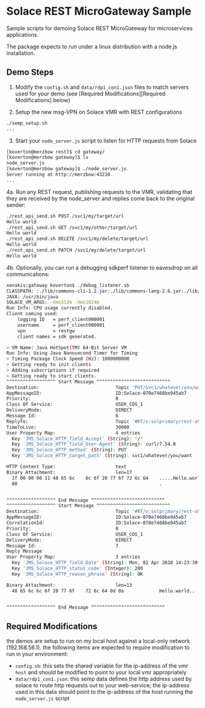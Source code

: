 # Solace REST MicroGateway Sample

Sample scripts for demoing Solace REST MicroGateway for microservices applications.

The package expects to run under a linux distribution with a node.js installation.

## Demo Steps

1. Modify the `config.sh` and `data/rdp1_con1.json` files to match servers
used for your demo (see [Required Modifications][Required Modifications] below)

2. Setup the new msg-VPN on Solace VMR with REST configurations

```bash
./semp_setup.sh
...
```

3. Start your `node_server.js` script to listen for HTTP requests from Solace

```bash
[koverton@merzbow rest]$ cd gateway/
[koverton@merzbow gateway]$ ls
node_server.js
[koverton@merzbow gateway]$ ./node_server.js
Server running at http://merzbow:43210
...
```

4a. Run any REST request, publishing requests to the VMR, validating that
they are received by the node_server and replies come back to the original sender:

```bash
./rest_api_send.sh POST /svc1/my/target/url
Hello world
./rest_api_send.sh GET /svc1/my/other/target/url
Hello world
./rest_api_send.sh DELETE /svc1/my/delete/target/url
Hello world
./rest_api_send.sh PATCH /svc1/my/delete/target/url
Hello world
```

4b. Optionally, you can run a debugging sdkperf listener to eavesdrop on
all communications:

```bash
xenakis:gateway koverton$ ./debug_listener.sh
CLASSPATH: :./lib/commons-cli-1.2.jar:./lib/commons-lang-2.6.jar:./lib/commons-logging-1.1.3.jar:./lib/geronimo-jms_1.1_spec-1.1.1.jar:./lib/sol-common-7.2.2.100.jar:./lib/sol-jcsmp-7.2.2.100.jar:./lib/sol-jms-7.2.2.100.jar:./lib/sol-sdkperf-7.2.2.29.jar:./lib/sol-sdkperf-jcsmp-7.2.2.29.jar:./lib/sol-sdkperf-jms-7.2.2.29.jar:./lib/thirdparty/*.jar:./lib/optional/log4j.jar:./lib/optional/
JAVA: /usr/bin/java
SOLACE_VM_ARGS: -Xms512m -Xmx1024m
Run Info: CPU usage currently disabled.
Client naming used:
	logging ID   = perf_client000001
	username     = perf_client000001
	vpn          = restgw
	client names = sdk generated.

> VM Name: Java HotSpot(TM) 64-Bit Server VM
Run Info: Using Java Nanosecond Timer for Timing
> Timing Package Clock Speed (Hz): 1000000000
> Getting ready to init clients
> Adding subscriptions if required
> Getting ready to start clients.
^^^^^^^^^^^^^^^^^^ Start Message ^^^^^^^^^^^^^^^^^^^^^^^^^^^
Destination:                            Topic 'PUT/svc1/whatever/you/want'
AppMessageID:                           ID:Solace-070e7468be945ab7
Priority:                               0
Class Of Service:                       USER_COS_1
DeliveryMode:                           DIRECT
Message Id:                             6
ReplyTo:                                Topic '#RT/v:solprimary/rest-a9dd0f7cb8b1da53/PUT/svc1/whatever/you/want'
TimeToLive:                             30000
User Property Map:                      4 entries
  Key 'JMS_Solace_HTTP_field_Accept' (String): */*
  Key 'JMS_Solace_HTTP_field_User-Agent' (String): curl/7.54.0
  Key 'JMS_Solace_HTTP_method' (String): PUT
  Key 'JMS_Solace_HTTP_target_path' (String): svc1/whatever/you/want

HTTP Content Type:                      text
Binary Attachment:                      len=17
  1f 00 00 00 11 48 65 6c    6c 6f 20 77 6f 72 6c 64    .....Hello.world
  00                                                    .


^^^^^^^^^^^^^^^^^^ End Message ^^^^^^^^^^^^^^^^^^^^^^^^^^^
^^^^^^^^^^^^^^^^^^ Start Message ^^^^^^^^^^^^^^^^^^^^^^^^^^^
Destination:                            Topic '#RT/v:solprimary/rest-a9dd0f7cb8b1da53/PUT/svc1/whatever/you/want'
AppMessageID:                           ID:Solace-070e7468be945ab7
CorrelationId:                          ID:Solace-070e7468be945ab7
Priority:                               0
Class Of Service:                       USER_COS_1
DeliveryMode:                           DIRECT
Message Id:                             7
Reply Message
User Property Map:                      3 entries
  Key 'JMS_Solace_HTTP_field_Date' (String): Mon, 02 Apr 2018 14:23:39 GMT
  Key 'JMS_Solace_HTTP_status_code' (Integer): 200
  Key 'JMS_Solace_HTTP_reason_phrase' (String): OK

Binary Attachment:                      len=13
  48 65 6c 6c 6f 20 77 6f    72 6c 64 0d 0a             Hello.world..


^^^^^^^^^^^^^^^^^^ End Message ^^^^^^^^^^^^^^^^^^^^^^^^^^^
```

## Required Modifications

the demos are setup to run on my local host against a local-only network
(192.168.56.1).
the following items are expected to require modification to run in your
environment:

* `config.sh`: this sets the shared variable for the ip-address of the
vmr `host` and should be modified to point to your local vmr appropriately
* `data/rdp1_con1.json`: this semp data defines the http address used
by solace to route http requests out to your web-service; the ip-address
used in this data should point to the ip-address of the host running the
`node_server.js` script


